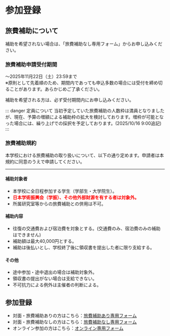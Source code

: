 # 参加登録

## 旅費補助について
補助を希望されない場合は、「旅費補助なし専用フォーム」からお申し込みください。

### 旅費補助申請受付期間

〜2025年11月22日（土）23:59まで  
※原則として先着順のため、期間内であっても申込多数の場合には受付を締め切ることがあります。あらかじめご了承ください。

補助を希望される方は、必ず受付期間内にお申し込みください。

::: danger 定員について
当初予定していた旅費補助の人数枠は満員となりましたが、現在、予算の増額による補助枠の拡大を検討しております。増枠が可能となった場合には、繰り上げでの採択を予定しております。(2025/10/16 9:00追記)
:::

### 旅費補助規約
本学校における旅費補助の取り扱いについて、以下の通り定めます。申請者は本規約に同意のうえで申請してください。

---
#### 補助対象者
- 本学校に全日程参加する学生（学部生・大学院生）。
- <span style="color: red;">**日本学術振興会（学振）、その他外部財源を有する者は対象外。**</span>
- 所属研究室等からの旅費補助との併用は不可。

#### 補助内容
- 往復の交通費および宿泊費を対象とする。(交通費のみ、宿泊費のみの補助はできません)
- 補助額は最大40,000円とする。
- 補助は後払いとし、学校終了後に領収書を提出した者に限り支給する。

#### その他
- 途中参加・途中退出の場合は補助対象外。
- 領収書の提出がない場合は支給できない。
- 不可抗力による例外は主催者の判断による。

## 参加登録

- 対面・旅費補助ありの方はこちら：[旅費補助あり専用フォーム](https://forms.gle/aAY2NtLjEe6EqXSd9 )
- 対面・旅費補助なしの方はこちら：[旅費補助なし専用フォーム](https://forms.gle/fHdbD1T8syMgAqybA)
- オンライン参加の方はこちら：[オンライン専用フォーム](https://forms.gle/5mNvLMY6EiCzFKdU8)
